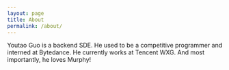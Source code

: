 ```yaml
---
layout: page
title: About
permalink: /about/
---
```


Youtao Guo is a backend SDE. He used to be a competitive programmer and interned at Bytedance. He currently works at Tencent WXG. And most importantly, he loves Murphy!